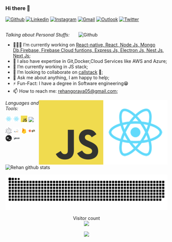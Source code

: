 ### Hi there 👋

[![Github](https://img.shields.io/badge/-Github-000?style=flat&logo=Github&logoColor=white)](https://github.com/Rehan-05/)
[![Linkedin](https://img.shields.io/badge/-LinkedIn-blue?style=flat&logo=Linkedin&logoColor=white)](https://www.linkedin.com/in/rehan-goraya-full-stack-developer/)
[![Instagram](https://img.shields.io/badge/-Instagram-c13584?style=flat&labelColor=c13584&logo=instagram&logoColor=white)](https://www.instagram.com/im_rehan05_/)
[![Gmail](https://img.shields.io/badge/-Gmail-c14438?style=flat&logo=Gmail&logoColor=white)](mailto:rehangoraya05@gmail.com)
[![Outlook](https://img.shields.io/badge/-Outlook-0078D4?style=flat&logo=Microsoft-Outlook&logoColor=white)](mailto:rehangoraya05@gmail.com)
[![Twitter](https://img.shields.io/badge/-twitter-0078D4?style=flat&logo=twitter-Outlook&logoColor=white)](https://twitter.com/im_rehan05)
<br />
<br />

  <img width="55%" align="right" alt="Github" src="https://raw.githubusercontent.com/onimur/.github/master/.resources/git-header.svg" />
  
  
*Talking about Personal Stuffs:*


- 👨🏽‍💻 I’m currently working on [React-native, React, Node Js, Mongo Db,Firebase, Firebase Cloud funtions, Express Js, Electron Js, Nest Js, Next Js](https://github.com/facebook/react-native);
- 🚁 I also have expertise in Git,Docker,Cloud Services like AWS and Azure;
- 🌱 I’m currently working in JS stack; 
- 👯 I’m looking to collaborate on [callstack](https://github.com/callstack) 🤝;
- 💬 Ask me about anything, I am happy to help;
- ⚡ Fun-Fact: I have a degree in Software engineering😁
- 📫 How to reach me: rehangoraya05@gmail.com;


<img height="200" align="right" src="https://raw.githubusercontent.com/github/explore/80688e429a7d4ef2fca1e82350fe8e3517d3494d/topics/react-native/react-native.png">
<img height="200" align="right"  src="https://raw.githubusercontent.com/github/explore/59009b1589a883459c0ae19044e3e7e3ec0c4e0a/topics/javascript/javascript.png">

*Languages and Tools:*  

<code><img height="20" src="https://raw.githubusercontent.com/github/explore/80688e429a7d4ef2fca1e82350fe8e3517d3494d/topics/react-native/react-native.png"></code>
<code><img height="20" src="https://raw.githubusercontent.com/github/explore/80688e429a7d4ef2fca1e82350fe8e3517d3494d/topics/react/react.png"></code>
<code><img height="20" src="https://raw.githubusercontent.com/github/explore/59009b1589a883459c0ae19044e3e7e3ec0c4e0a/topics/javascript/javascript.png"></code>
<code><img height="20" src="https://avatars1.githubusercontent.com/ml/7?s=400&v=4"></code>


<code><img height="20" src="https://raw.githubusercontent.com/github/explore/80688e429a7d4ef2fca1e82350fe8e3517d3494d/topics/electron/electron.png"></code>
<code><img height="20" src="https://raw.githubusercontent.com/github/explore/80688e429a7d4ef2fca1e82350fe8e3517d3494d/topics/mysql/mysql.png"></code>
<code><img height="20" src="https://raw.githubusercontent.com/github/explore/80688e429a7d4ef2fca1e82350fe8e3517d3494d/topics/firebase/firebase.png"></code>
<code><img height="20" src="https://raw.githubusercontent.com/github/explore/80688e429a7d4ef2fca1e82350fe8e3517d3494d/topics/git/git.png"></code>
<code><img height="20" src="https://raw.githubusercontent.com/github/explore/80688e429a7d4ef2fca1e82350fe8e3517d3494d/topics/terminal/terminal.png"></code>
<code><img height="20" src="https://raw.githubusercontent.com/github/explore/80688e429a7d4ef2fca1e82350fe8e3517d3494d/topics/bash/bash.png"></code>

![Rehan github stats](https://github-readme-stats.vercel.app/api?username=Rehan-05&show_icons=true&hide_border=true)

![](https://github.com/Platane/snk/raw/output/github-contribution-grid-snake.svg)

<p align="center"> 
  Visitor count<br>
  <img src="https://profile-counter.glitch.me/Rehan-05/count.svg" />
</p>

<p align='center'>
    <img src="https://gidigi.com/cdn/love.gif">
</p> 
